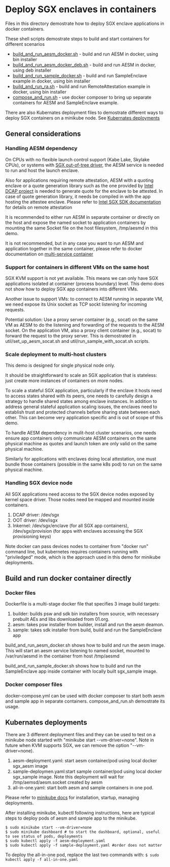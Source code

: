 # Deploy SGX enclaves in containers

Files in this directory demostrate how to deploy SGX enclave applications in docker containers.

These shell scripts demostrate steps to build and start containers for different scenarios
- [build_and_run_aesm_docker.sh](../docker/build_and_run_aesm_docker.sh) - build and run AESM in docker, using bin installer
-  [build_and_run_aesm_docker_deb.sh](../docker/build_and_run_aesm_docker_deb.sh) - build and run AESM in docker, using deb installer
-  [build_and_run_sample_docker.sh](../docker/build_and_run_sample_docker.sh) - build and run SampleEnclave example in docker, using bin installer
- [build_and_run_ra.sh](../docker/build_and_run_ra.sh) - build and run RemoteAttestation example in docker, using bin installer
- [compose_and_run.sh](../docker/compose_and_run.sh) - use docker composer to bring up separate containers for AESM and SampleEnclave example.

There are also Kubernates deployment files to demostrate different ways to deploy SGX containers on a minikube node. See [Kubernates deployments](#kubernates-deployments)

## General considerations

### Handling AESM dependency

On CPUs with no flexible launch control support (Kabe Lake, Skylake CPUs), or systems with [SGX out-of-tree driver](https://github.com/intel/linux-sgx-driver), the AESM service is needed to run and host the launch enclave.

Also for applications requiring remote attestation, AESM with a quoting enclave or a quote generation library such as the one provided by [Intel DCAP project](https://github.com/intel/SGXDataCenterAttestationPrimitives/tree/master/QuoteGeneration) is needed to generate quote for the enclave to be attested. In case of quote generation library, it needs be compiled in with the app hosting the attestee enclave. Please refer to [Intel SGX SDK documentation](https://software.intel.com/sgx) for details on remote attestation

It is recommended to either run AESM in separate container or directly on the host and expose the named socket to application containers by mounting the same Socket file on the host filesystem, /tmp/aesmd in this demo.

It is not recommended, but in any case you want to run AESM and application together in the same container, please refer to docker documentation on [multi-service container](https://docs.docker.com/config/containers/multi-service_container/)

### Support for containers in different VMs on the same host

SGX KVM support is not yet available. This means we can only have SGX applications isolated at container (process boundary) level.
This demo does not show how to deploy SGX app containers into different VMs.  

Another issue to support VMs: to connect to AESM running in separate VM, we need expose its Unix socket as TCP sockt listening for incoming requests.

Potential solution: Use a proxy server container (e.g., socat) on the same VM as AESM to do the listening and forwarding of the requests to the AESM socket. On the application VM, also a proxy client container (e.g., socat) to forward the request to the proxy server. This is demostrated in util/set_up_aesm_socat.sh and util/run_sample_with_socat.sh scripts.

### Scale deployment to multi-host clusters

This demo is designed for single physical node only.

It should be straightforward to scale an SGX application that is stateless: just create more instances of containers on more nodes.

To scale a stateful SGX application, particularly if the enclave it hosts need to access states shared  with its peers, one needs to carefully design a strategy to handle shared states among enclave instances. In addition to address general stateful application scaling issues, the enclaves need to establish trust and protected channels before sharing state between each other. This can become very application specific and is out of scope of this demo.

To handle AESM dependency in mulit-host cluster scenarios, one needs ensure app containers only communicate AESM containers on the same physical machine as quotes and launch token are only valid on the same physical machine. 

Similarly for applications with enclaves doing local attestation, one must bundle those containers (possible in the same k8s pod) to run on the same physical machine.


### Handling SGX device node

All SGX applications need access to the SGX device nodes exposed by kernel space driver. Those nodes need be mapped and mounted inside containers.

1. DCAP driver: /dev/sgx
2. OOT driver: /dev/isgx
3. Inkernel: /dev/sgx/enclave (for all SGX app containers), /dev/sgx/provision (for apps with enclaves accessing the SGX provisioning keys)

Note docker can pass devices nodes to container from "docker run" command line, but kubernetes requires containers running with "priviledged" mode, which is the approach used in this demo for minikube deployments.

## Build and run docker container directly

### Docker files

Dockerfile is a multi-stage docker file that specifies 3 image build targets:
1. builder: builds psw and sdk bin installers from source, with necessary prebuilt AEs and libs downloaded from 01.org.
2. aesm: takes psw installer from builder, install and run the aesm deamon.
3. sample: takes sdk installer from build, build and run the SampleEnclave app

build_and_run_aesm_docker.sh shows how to build and run the aesm image. This will start an aesm service listening to named socket, mounted to /var/run/aesmd in the container from host /tmp/aesmd

build_and_run_sample_docker.sh shows how to build and run the SampleEnclave app inside container with locally built sgx_sample image.

### Docker composer files

docker-compose.yml can be used with docker composer to start both aesm and sample app in separate containers.
compose_and_run.sh demostrate its usage.

## Kubernates deployments

There are 3 different deployment files and they can be used to test on a minikube node started with "minikube start --vm-driver=none". Note in future when KVM supports SGX, we can remove the option "--vm-driver=none).

1. aesm-deployment.yaml: start aesm container/pod using local docker sgx_aesm image
2. sample-deploymen.yaml:start sample container/pod using local docker sgx_sample image. Note this deployment will wait for /tmp/aemsd/aesm.socket created by aesm
3. all-in-one.yaml: start both aesm and sample containers in one pod. 

Please refer to [minikube docs](https://kubernetes.io/docs/tasks/tools/install-minikube/) for installation, startup, managing deployments.

After installing minikube, kubectl following instructions, here are typical steps to deploy pods of aesm and sample app to the minikube.
```
$ sudo minikube start --vm-driver=none
$ sudo minikube dashboard # to start the dashboard, optional, useful to see status of pods, deployments
$ sudo kubectl apply -f aesm-deployment.yaml
$ sudo kubectl apply -f sample-deployment.yaml #order does not matter
```
To deploy the all-in-one pod, replace the last two commands with:
```$ sudo kubectl apply -f all-in-one.yaml```

